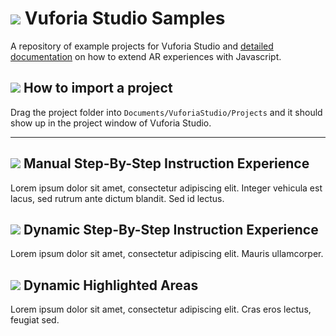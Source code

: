 # ![](https://placehold.it/32/5BB73B/ffffff?text=+) Vuforia Studio Samples

A repository of example projects for Vuforia Studio and [detailed documentation](https://github.com/patrickscheper/vuforiastudio/wiki) on how to extend AR experiences with Javascript.

## ![](https://placehold.it/16/5BB73B/ffffff?text=+) How to import a project

Drag the project folder into `Documents/VuforiaStudio/Projects` and it should show up in the project window of Vuforia Studio.

---
## ![](https://placehold.it/16/F1B434/ffffff?text=+) Manual Step-By-Step Instruction Experience
Lorem ipsum dolor sit amet, consectetur adipiscing elit. Integer vehicula est lacus, sed rutrum ante dictum blandit. Sed id lectus. 

## ![](https://placehold.it/16/F1B434/ffffff?text=+) Dynamic Step-By-Step Instruction Experience
Lorem ipsum dolor sit amet, consectetur adipiscing elit. Mauris ullamcorper. 

## ![](https://placehold.it/16/F1B434/ffffff?text=+) Dynamic Highlighted Areas
Lorem ipsum dolor sit amet, consectetur adipiscing elit. Cras eros lectus, feugiat sed. 
